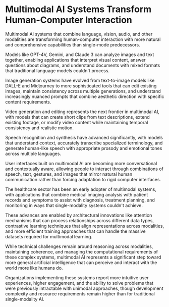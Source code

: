 # Multimodal AI Systems Transform Human-Computer Interaction

Multimodal AI systems that combine language, vision, audio, and other modalities are transforming human-computer interaction with more natural and comprehensive capabilities than single-mode predecessors.

Models like GPT-4V, Gemini, and Claude 3 can analyze images and text together, enabling applications that interpret visual content, answer questions about diagrams, and understand documents with mixed formats that traditional language models couldn't process.

Image generation systems have evolved from text-to-image models like DALL-E and Midjourney to more sophisticated tools that can edit existing images, maintain consistency across multiple generations, and understand increasingly nuanced prompts that combine aesthetic direction with specific content requirements.

Video generation and editing represents the next frontier in multimodal AI, with models that can create short clips from text descriptions, extend existing footage, or modify video content while maintaining temporal consistency and realistic motion.

Speech recognition and synthesis have advanced significantly, with models that understand context, accurately transcribe specialized terminology, and generate human-like speech with appropriate prosody and emotional tones across multiple languages.

User interfaces built on multimodal AI are becoming more conversational and contextually aware, allowing people to interact through combinations of speech, text, gestures, and images that mirror natural human communication rather than forcing adaptation to rigid computer interfaces.

The healthcare sector has been an early adopter of multimodal systems, with applications that combine medical imaging analysis with patient records and symptoms to assist with diagnosis, treatment planning, and monitoring in ways that single-modality systems couldn't achieve.

These advances are enabled by architectural innovations like attention mechanisms that can process relationships across different data types, contrastive learning techniques that align representations across modalities, and more efficient training approaches that can handle the massive datasets required for multimodal learning.

While technical challenges remain around reasoning across modalities, maintaining coherence, and managing the computational requirements of these complex systems, multimodal AI represents a significant step toward more general artificial intelligence that can perceive and interact with the world more like humans do.

Organizations implementing these systems report more intuitive user experiences, higher engagement, and the ability to solve problems that were previously intractable with unimodal approaches, though development complexity and resource requirements remain higher than for traditional single-modality AI.
